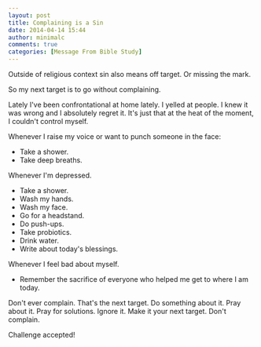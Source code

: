 ```yaml
---
layout: post
title: Complaining is a Sin
date: 2014-04-14 15:44
author: minimalc
comments: true
categories: [Message From Bible Study]
---
```

Outside of religious context sin also means off target. Or missing the mark. 

So my next target is to go without complaining. 

Lately I've been confrontational at home lately. I yelled at people. I knew it was wrong and I absolutely regret it. It's just that at the heat of the moment, I couldn't control myself. 

Whenever I raise my voice or want to punch someone in the face:
<ul>
	<li>Take a shower. </li>
	<li>Take deep breaths. </li></ul>
Whenever I'm depressed. 
<ul>
	<li>Take a shower. </li>
	<li>Wash my hands. </li>
	<li>Wash my face. </li>
	<li>Go for a headstand. </li>
	<li>Do push-ups. </li>
	<li>Take probiotics. </li>
	<li>Drink water. </li>
	<li>Write about today's blessings. </li>
</ul>
Whenever I feel bad about myself. 
	<ul>
<li>Remember the sacrifice of everyone who helped me get to where I am today. </li>
</ul>
Don't ever complain. That's the next target. Do something about it. Pray about it. Pray for solutions. Ignore it. Make it your next target. Don't complain. 

Challenge accepted!
